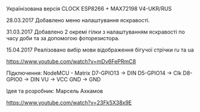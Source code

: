 ﻿

Українізована версія CLOCK ESP8266 + MAX72198 V4-UKR/RUS


28.03.2017 Добавлено меню налаштування яскравості.

31.03.2017 Добавлено 2 окремі гілки з налаштуванням яскравості по часу доби та за допомогою фоторезистора.

15.04.2017 Реалізовано вибір мови відображення бігучої стрічки ru та  ua

https://www.youtube.com/watch?v=mDv6FePRmC8

Підключення:
NodeMCU - Matrix
D7-GPIO13 -> DIN
D5-GPIO14 -> Clk
D8-GPIO0 -> DIN
VU -> VCC
GND -> GND

Ідея та розробник:
Марсель Ахкамов

https://www.youtube.com/watch?v=23Fk5X38x9E




